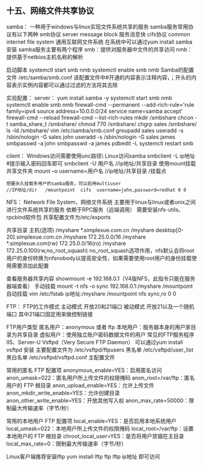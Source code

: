 ## 十五、网络文件共享协议

samba： 一种用于windows与linux实现文件系统共享的服务 samba服务常用协议有以下两种 smb协议 server message block 服务消息快 cifs协议 common internet file system 通用互联网文件系统 在系统中可以通过yum install samba安装 samba服务主要有两个程序 smb：提供对服务器中文件的共享访问 nmb：提供基于netbios主机名称的解析

启动脚本 systemctl start smb nmb systemctl enable smb nmb Samba的配置文件 /etc/samba/smb.conf 该配置文件中#开通的内容表示注释内容，；开头的内容表示实例内容都可以通过过滤的方法将其去除

实验配置： server： yum install samba -y systemctl start smb nmb systemctl enable smb nmb firewall-cmd --permanent --add-rich-rule=&#039;rule family=ipv4 source address=10.0.0.0/24 service name=samba accept&#039; firewall-cmd --reload firewall-cmd --list-rich-rules mkdir /smbshare chcon -t samba_share_t /smbshare/ chmod 770 /smbshare/ chgrp sales /smbshare/ ls -ld /smbshare/ vim /etc/samba/smb.conf groupadd sales useradd -s /sbin/nologin -G sales john useradd -s /sbin/nologin -G sales james smbpasswd -a john smbpasswd -a james pdbedit -L systemctl restart smb

client： Windows访问需要使用unc路径\ Linux访问samba smbclient -L ip地址 #提示输入密码回车即可 smbclient -U 用户名 //ip地址/共享目录 使用mount挂载共享文件夹 mount –o username=用户名 //ip地址/共享目录 /挂载点

```
想要永久挂载多用户的samba服务，可以启用multiuser
//IP地址/dir   /mountpoint  cifs  username=john,password=redhat 0 0

```

NFS： Network File System，网络文件系统 主要用于linux与linux或者unix之间进行文件系统共享的服务 依赖于RPC服务（远端调用） 需要安装nfs-utils、rpcbind软件包 共享配置文件为/etc/exports

共享目录 主机(选项) /myshare *.simplexue.com.cn /myshare desktop[0-20].simplexue.com.cn /myshare 172.25.0.0/16 /myshare *.simplexue.com(rw) 172.25.0.0/16(ro) /myshare 172.25.0.100(rw,no_root_squash) no_root_squash选项作用，nfs默认会将root用户的身份转换为nfsnobody以提高安全性，如果需要使用root用户的身份挂载使用需要添加此配置

查看服务器共享内容 showmount -e 192.168.0.1（V4版NFS，此指令只能在服务器端查看） 手动挂载 mount -t nfs -o sync 192.168.0.1:/myshare /mountpoint 自动挂载 vim /etc/fstab ip地址:/myshare /mountpoint nfs sync,ro 0 0

FTP： FTP的工作模式 主动模式 开放20和21端口 被动模式 开放21以及一个随机端口 其中21端口固定用来做控制链接

FTP用户类型 匿名用户：anonymous 或者 ftp 本地用户：服务器本身的用户家目录为共享目录 虚拟用户：使用独立账户密码数据文件的用户 常见的FTP服务程序 IIS、Server-U Vsftpd（Very Secure FTP Daemon） 可以通过yum install vsftpd 安装 主要配置文件为 /etc/vsftpd/ftpusers 黑名单 /etc/vsftpd/user_list 黑白名单 /etc/vsftpd/vsftpd.conf 主配置文件

常用的匿名 FTP 配置项 anonymous_enable=YES：启用匿名访问 anon_umask=022：匿名用户所上传文件的权限掩码 anon_root=/var/ftp：匿名用户的 FTP 根目录 anon_upload_enable=YES：允许上传文件 anon_mkdir_write_enable=YES：允许创建目录 anon_other_write_enable=YES：开放其他写入权 anon_max_rate=50000：限制最大传输速率（字节/秒）

常用的本地用户 FTP 配置项 local_enable=YES：是否启用本地系统用户 local_umask=022：本地用户所上传文件的权限掩码 local_root=/var/ftp：设置本地用户的 FTP 根目录 chroot_local_user=YES：是否将用户禁锢在主目录 local_max_rate=0：限制最大传输速率（字节/秒）

Linux客户端推荐安装lftp yum install lftp ftp lftp ip地址 即可访问